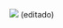 ![](https://github-readme-stats-sigma-five.vercel.app/api?username=1M0RR1V3L&show_icons=true&count_private=true&hide_border=true&title_color=4169e1&icon_color=4169e1&text_color=c9d1d9&bg_color=0d1117) (editado)




